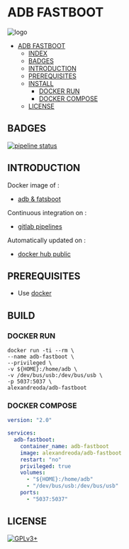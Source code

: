 # ADB FASTBOOT

![logo](https://assets.gitlab-static.net/uploads/-/system/project/avatar/12904433/images.jpg)

- [ADB FASTBOOT](#adb-fastboot)
  - [INDEX](#index)
  - [BADGES](#badges)
  - [INTRODUCTION](#introduction)
  - [PREREQUISITES](#prerequisites)
  - [INSTALL](#install)
    - [DOCKER RUN](#docker-run)
    - [DOCKER COMPOSE](#docker-compose)
  - [LICENSE](#license)

## BADGES

[![pipeline status](https://gitlab.com/oda-alexandre/adb-fastboot/badges/master/pipeline.svg)](https://gitlab.com/oda-alexandre/adb-fastboot/commits/master)

## INTRODUCTION

Docker image of :

- [adb & fatsboot](https://www.phonandroid.com/adb-fastboot-android-a-quoi-ca-sert-comment-telecharger.html)

Continuous integration on :

- [gitlab pipelines](https://gitlab.com/oda-alexandre/adb-fastboot/pipelines)

Automatically updated on :

- [docker hub public](https://hub.docker.com/r/alexandreoda/adb-fastboot/)

## PREREQUISITES

- Use [docker](https://www.docker.com)

## BUILD

### DOCKER RUN

```\
docker run -ti --rm \
--name adb-fastboot \
--privileged \
-v ${HOME}:/home/adb \
-v /dev/bus/usb:/dev/bus/usb \
-p 5037:5037 \
alexandreoda/adb-fastboot
```

### DOCKER COMPOSE

```yml
version: "2.0"

services:
  adb-fastboot:
    container_name: adb-fastboot
    image: alexandreoda/adb-fastboot
    restart: "no"
    privileged: true
    volumes:
      - "${HOME}:/home/adb"
      - "/dev/bus/usb:/dev/bus/usb"
    ports:
      - "5037:5037"
```

## LICENSE

[![GPLv3+](http://gplv3.fsf.org/gplv3-127x51.png)](https://gitlab.com/oda-alexandre/adb-fastboot/blob/master/LICENSE)
